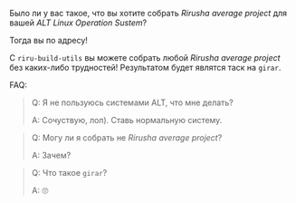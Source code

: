 Было ли у вас такое, что вы хотите собрать _Rirusha average project_ для вашей _ALT Linux Operation Sustem_?

Тогда вы по адресу!

С `riru-build-utils` вы можете собрать любой _Rirusha average project_ без каких-либо трудностей! Результатом будет являтся таск на `girar`.

FAQ:
> Q: Я не пользуюсь системами ALT, что мне делать?
> 
> A: Сочуствую, лол). Ставь нормальную систему.

> Q: Могу ли я собрать не _Rirusha average project_?
> 
> A: Зачем?

> Q: Что такое `girar`?
> 
> A: 🙄
